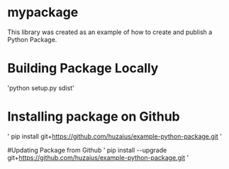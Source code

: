 # mypackage
This library was created as an example of how to create and publish a Python Package.

# Building Package Locally
'python setup.py sdist'

# Installing package on Github
' pip install git+https://github.com/huzaius/example-python-package.git '

#Updating Package from Github
' pip install --upgrade git+https://github.com/huzaius/example-python-package.git '
